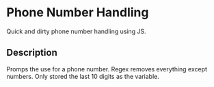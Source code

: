 # Phone Number Handling

Quick and dirty phone number handling using JS.

## Description

Promps the use for a phone number.
Regex removes everything except numbers.
Only stored the last 10 digits as the variable.
